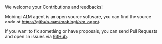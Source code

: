 We welcome your Contributions and feedbacks!

Mobingi ALM agent is an open source software, you can find the source code at https://github.com/mobingi/alm-agent.

If you want to fix something or have proposals, you can send Pull Requests and open an issues via [GitHub](https://github.com/mobingi/alm-agent "GitHub").
